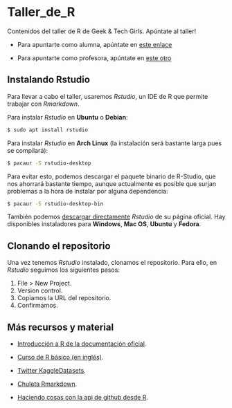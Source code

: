 # Taller_de_R
Contenidos del taller de R de Geek &amp; Tech Girls. Apúntate al taller!

* Para apuntarte como alumna, apúntate en [este enlace](https://goo.gl/DtbwvW)

* Para apuntarte como profesora, apúntate en [este otro](https://goo.gl/g2ihgj)

## Instalando Rstudio
Para llevar a cabo el taller, usaremos _Rstudio_, un IDE de R que permite trabajar con _Rmarkdown_. 

Para instalar _Rstudio_ en __Ubuntu__ o __Debian__:

```bash
$ sudo apt install rstudio
```

Para instalar _Rstudio_ en __Arch Linux__ (la instalación será bastante larga pues se compilará):

```bash
$ pacaur -S rstudio-desktop
```

Para evitar esto, podemos descargar el paquete binario de R-Studio, que nos ahorrará bastante tiempo, aunque actualmente es posible que surjan problemas a la hora de instalar por alguna dependencia:

```bash
$ pacaur -S rstudio-desktop-bin
```

También podemos [descargar directamente](https://www.rstudio.com/products/rstudio/download/) _Rstudio_ de su página oficial. Hay disponibles instaladores para __Windows__, __Mac OS__, __Ubuntu__ y __Fedora__.

## Clonando el repositorio
Una vez tenemos _Rstudio_ instalado, clonamos el repositorio. Para ello, en _Rstudio_ seguimos los siguientes pasos:

1. File > New Project.
2. Version control.
3. Copiamos la URL del repositorio.
4. Confirmamos.

## Más recursos y material

* [Introducción a R de la documentación oficial](https://cran.r-project.org/doc/manuals/r-release/R-intro.html).

* [Curso de R básico (en inglés)](https://www.datacamp.com/courses/free-introduction-to-r).

* [Twitter KaggleDatasets](https://twitter.com/KaggleDatasets).

* [Chuleta Rmarkdown](https://www.rstudio.com/wp-content/uploads/2015/02/rmarkdown-cheatsheet.pdf).

* [Haciendo cosas con la api de github desde R](https://elbauldelprogramador.com/githubmininglanguages/).
